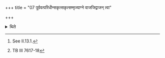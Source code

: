 +++
title = "07 पूर्ववत्परिधीन्सकृत्सकृत्सम्मृज्याग्ने वाजजिद्वाजन् त्वा"

+++

<details><summary>थिते</summary>

7. Having once each wiped the enclosing sticks in the same manner as described earlier,[^1] with agne vājajit...[^2] he wipes the eastern fire once.  

[^1]: See II.13.1.  

[^2]: TB III 7617-18
</details>
